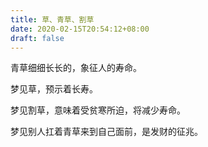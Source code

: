 ```yaml
---
title: 草、青草、割草
date: 2020-02-15T20:54:12+08:00
draft: false
---
```


青草细细长长的，象征人的寿命。


梦见草，预示着长寿。


梦见割草，意味着受贫寒所迫，将减少寿命。


梦见别人扛着青草来到自己面前，是发财的征兆。

